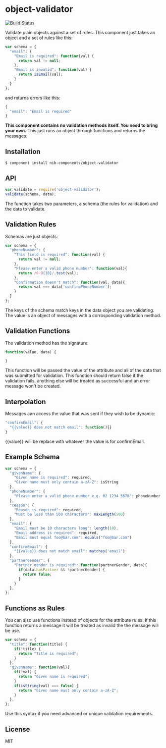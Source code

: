 
# object-validator

[![Build Status](https://travis-ci.org/nib-components/object-validator.png?branch=master)](https://travis-ci.org/nib-components/object-validator)

  Validate plain objects against a set of rules. This component just takes an object
  and a set of rules like this:

```js
var schema = {
  "email": {
    "Email is required": function(val) {
      return val != null;
    },
    "Email is invalid": function(val) {
      return isEmail(val);
    }
  }
};
```

  and returns errors like this:

```js
{
  "email": "Email is required"
}
```

  **This component contains no validation methods itself. You need to bring your own.**
  This just runs an object through functions and returns the messages.

## Installation

    $ component install nib-components/object-validator

## API

```js
var validate = require('object-validator');
validate(schema, data);
```

  The function takes two parameters, a schema (the rules for validation)
  and the data to validate.

## Validation Rules

Schemas are just objects:

```js
var schema = {
  "phoneNumber": {
    "This field is required": function(val) {
      return val != null;
    },
    "Please enter a valid phone number": function(val){
      return /0-9{10}/.test(val);
    },
    "Confirmation doesn't match": function(val, data){
      return val === data['confirmPhoneNumber'];
    }
  }
};
```

  The keys of the schema match keys in the data object you are validating.
  The value is an object of messages with a corrosponding validation method.

## Validation Functions

  The validation method has the signature:

```js
function(value, data) {

}
```

  This function will be passed the value of the attribute and all of the data
  that was submitted for validation. This function should return false if the
  validation fails, anything else will be treated as successful and an error
  message won't be created.

## Interpolation

  Messages can access the value that was sent if they wish to be dynamic:

```js
"confirmEmail": {
  "{{value}} does not match email": function(){}
}
```

  {{value}} will be replace with whatever the value is for confirmEmail.

## Example Schema

```js
var schema = {
  "givenName": {
    "Given name is required": required,
    "Given name must only contain a-zA-Z": isString
  },
  "phoneNumber": {
    "Please enter a valid phone number e.g. 02 1234 5678": phoneNumber
  },
  "reason": {
    "Reason is required": required,
    "Must be less than 500 characters": maxLength(500)
  },
  "email": {
    "Email must be 10 characters long": length(10),
    "Email address is required": required,
    "Email must equal foo@bar.com": equals("foo@bar.com")
  },
  "confirmEmail": {
    "{{value}} does not match email": matches('email')
  },
  "partnerGender": {
    "Partner gender is required": function(partnerGender, data){
      if(data.hasPartner && !partnerGender) {
        return false;
      }
    }
  },
};
```

## Functions as Rules

  You can also use functions instead of objects for the attribute rules. If this function returns a message it will be treated as invalid the the message will be use.

```js
var schema = {
  "title": function(title) {
    if(!title) {
      return "Title is required";
    }
  },
  "givenName": function(val){
    if(!val) {
      return "Given name is required";
    }
    if(isString(val) === false) {
      return "Given name must only contain a-zA-Z";
    }
  },
};
```

  Use this syntax if you need advanced or unique validation requirements.

## License

  MIT
